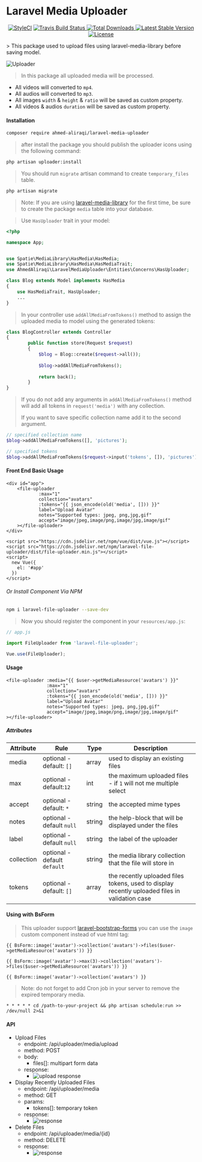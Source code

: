 # Laravel Media Uploader
<p align="center">
	<a href="https://github.styleci.io/repos/275045511"><img src="https://github.styleci.io/repos/179407016/shield?branch=master" alt="StyleCI"></a>
	<a href="https://travis-ci.org/ahmed-aliraqi/laravel-media-uploader">
		<img src="https://travis-ci.org/ahmed-aliraqi/laravel-media-uploader.svg?branch=master" alt="Travis Build Status">
	</a>
	<a href="https://packagist.org/packages/ahmed-aliraqi/laravel-media-uploader">
		<img src="https://poser.pugx.org/ahmed-aliraqi/laravel-media-uploader/d/total.svg" alt="Total Downloads">
	</a>
	<a href="https://packagist.org/packages/ahmed-aliraqi/laravel-media-uploader">
		<img src="https://poser.pugx.org/ahmed-aliraqi/laravel-media-uploader/v/stable.svg" alt="Latest Stable Version">
	</a>
	<a href="https://packagist.org/packages/ahmed-aliraqi/laravel-media-uploader">
		<img src="https://poser.pugx.org/ahmed-aliraqi/laravel-media-uploader/license.svg" alt="License">
	</a>
</p>
> This package used to upload files using laravel-media-library before saving model.

![Uploader](https://i.imgur.com/zspIP0f.gif)

> In this package all uploaded media will be processed.
* All videos will converted to `mp4`.
* All audios will converted to `mp3`.
* All images `width` & `height` & `ratio` will be saved as custom property. 
* All videos & audios `duration` will be saved as custom property. 

#### Installation
```bash
composer require ahmed-aliraqi/laravel-media-uploader
```
> after install the package you should publish the uploader icons using the following command:

```bash
php artisan uploader:install
```
> You should run `migrate` artisan command to create `temporary_files` table.

```bash
php artisan migrate
```
> Note: If you are using [laravel-media-library](https://github.com/spatie/laravel-medialibrary) for the first time, be sure to create the package `media` table into your database.

> Use `HasUploader` trait in your model:

```php
<?php

namespace App;


use Spatie\MediaLibrary\HasMedia\HasMedia;
use Spatie\MediaLibrary\HasMedia\HasMediaTrait;
use AhmedAliraqi\LaravelMediaUploader\Entities\Concerns\HasUploader;

class Blog extends Model implements HasMedia
{
    use HasMediaTrait, HasUploader;
    ...
}
```
> In your controller use `addAllMediaFromTokens()` method to assign the uploaded media to model using the generated tokens:

```php
class BlogController extends Controller
{
        public function store(Request $request)
        {
            $blog = Blog::create($request->all());
            
            $blog->addAllMediaFromTokens();
    
            return back();
        }
}
``` 
> If you do not add any arguments in `addAllMediaFromTokens()` method will add all tokens in `request('media')` with any collection.
>
>If you want to save specific collection name add it to the second argument.
```php
// specified collection name
$blog->addAllMediaFromTokens([], 'pictures');

// specified tokens
$blog->addAllMediaFromTokens($request->input('tokens', []), 'pictures');
```

#### Front End Basic Usage
```blade
<div id="app">
    <file-uploader
            :max="1"
            collection="avatars"
            :tokens="{{ json_encode(old('media', [])) }}"
            label="Upload Avatar"
            notes="Supported types: jpeg, png,jpg,gif"
            accept="image/jpeg,image/png,image/jpg,image/gif"
    ></file-uploader>
</div>

<script src="https://cdn.jsdelivr.net/npm/vue/dist/vue.js"></script>
<script src="https://cdn.jsdelivr.net/npm/laravel-file-uploader/dist/file-uploader.min.js"></script>
<script>
  new Vue({
    el: '#app'
  })
</script>
```
###### Or Install Component Via NPM

```bash
npm i laravel-file-uploader --save-dev
``` 
> Now you should register the component in your `resources/app.js`:

```js
// app.js

import FileUploader from 'laravel-file-uploader';

Vue.use(FileUploader);
```

#### Usage
```blade
<file-uploader :media="{{ $user->getMediaResource('avatars') }}"
               :max="1"
               collection="avatars"
               :tokens="{{ json_encode(old('media', [])) }}"
               label="Upload Avatar"
               notes="Supported types: jpeg, png,jpg,gif"
               accept="image/jpeg,image/png,image/jpg,image/gif"
></file-uploader>
```
##### Attributes
| Attribute |Rule | Type  |Description |
|--|--|--|--|
| media | optional - default: `[]`  |array | used to display an existing files  |
| max|optional - default:`12`| int| the maximum uploaded files - if `1` will not me multiple select|
|accept| optional - default: `*`| string| the accepted mime types|
|notes| optional - default `null`| string| the help-block that will be displayed under the files|
|label| optional - default `null`| string| the label of the uploader|
|collection| optional - default `default`|string| the media library collection that the file will store in|
|tokens| optional - default: `[]`|array|the recently uploaded files tokens, used to display recently uploaded files in validation case|

#### Using with BsForm
> This uploader support [laravel-bootstrap-forms](https://github.com/Elnooronline/laravel-bootstrap-forms) you can use the `image` custom component instead of vue html tag:

```blade
{{ BsForm::image('avatar')->collection('avatars')->files($user->getMediaResource('avatars')) }}
```
```blade
{{ BsForm::image('avatar')->max(3)->collection('avatars')->files($user->getMediaResource('avatars')) }}
```
```blade
{{ BsForm::image('avatar')->collection('avatars') }}
```

> Note: do not forget to add Cron job in your server to remove the expired temporary media.

```
* * * * * cd /path-to-your-project && php artisan schedule:run >> /dev/null 2>&1
```

#### API
* Upload Files
    * endpoint: /api/uploader/media/upload
    * method: POST
    * body: 
        * files[]: multipart form data
    * response:
        * ![upload response](https://i.imgur.com/dvPX9Wa.png)
* Display Recently Uploaded Files
    * endpoint: /api/uploader/media
    * method: GET
    * params:
        * tokens[]: temporary token
    * response:
        * ![response](https://i.imgur.com/0xaaDPK.png)
* Delete Files
    * endpoint: /api/uploader/media/{id}
    * method: DELETE
    * response:
        * ![response](https://i.imgur.com/dghxe47.png)